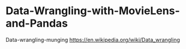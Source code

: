 # Data-Wrangling-with-MovieLens-and-Pandas
Data-wrangling-munging
https://en.wikipedia.org/wiki/Data_wrangling
